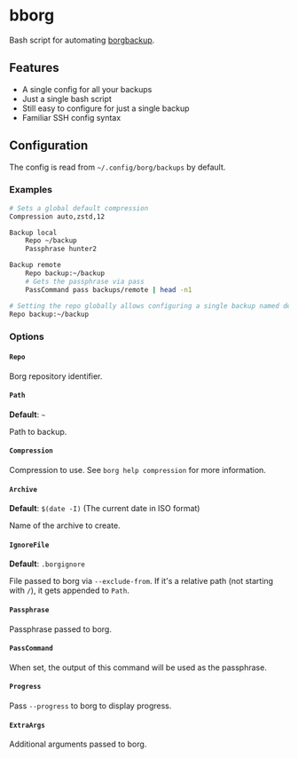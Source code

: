 # bborg

Bash script for automating [borgbackup](https://www.borgbackup.org/).

## Features

- A single config for all your backups
- Just a single bash script
- Still easy to configure for just a single backup
- Familiar SSH config syntax

## Configuration

The config is read from `~/.config/borg/backups` by default.

### Examples

```bash
# Sets a global default compression
Compression auto,zstd,12

Backup local
    Repo ~/backup
    Passphrase hunter2

Backup remote
    Repo backup:~/backup
    # Gets the passphrase via pass
    PassCommand pass backups/remote | head -n1
```

```bash
# Setting the repo globally allows configuring a single backup named default
Repo backup:~/backup
```

### Options

#### `Repo`

Borg repository identifier.

#### `Path`

**Default**: `~`

Path to backup.

#### `Compression`

Compression to use.
See `borg help compression` for more information.

#### `Archive`

**Default**: `$(date -I)` (The current date in ISO format)

Name of the archive to create.

#### `IgnoreFile`

**Default**: `.borgignore`

File passed to borg via `--exclude-from`.
If it's a relative path (not starting with `/`), it gets appended to `Path`.

#### `Passphrase`

Passphrase passed to borg.

#### `PassCommand`

When set, the output of this command will be used as the passphrase.

#### `Progress`

Pass `--progress` to borg to display progress.

#### `ExtraArgs`

Additional arguments passed to borg.